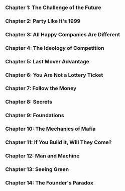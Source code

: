 ### Chapter 1: The Challenge of the Future

### Chapter 2: Party Like It's 1999

### Chapter 3: All Happy Companies Are Different

### Chapter 4: The Ideology of Competition

### Chapter 5: Last Mover Advantage

### Chapter 6: You Are Not a Lottery Ticket

### Chapter 7: Follow the Money

### Chapter 8: Secrets

### Chapter 9: Foundations

### Chapter 10: The Mechanics of Mafia

### Chapter 11: If You Build It, Will They Come?

### Chapter 12: Man and Machine

### Chapter 13: Seeing Green

### Chapter 14: The Founder's Paradox
